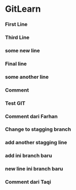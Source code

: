 # GitLearn

### First Line

### Third Line

### some new line
### Final line
### some another line

### Comment

### Test GIT

### Comment dari Farhan
### Change to stagging branch
### add another stagging line
### add ini branch baru
### new line ini branch baru
### Comment dari Taqi